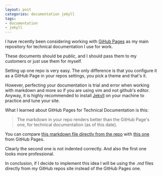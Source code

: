 ```yaml
---
layout: post
categories: documentation jekyll
tags:
- documentation
- jekyll
---
```


I have recently been considering working with [GiHub
Pages](https://pages.github.com/) as my main repository for technical
documentation I use for work.

These documents should be _public_, and I should pass them to my customers or
just use them for myself.

Setting up one repo is very easy. The only difference is that you configure it
as a GitHub Page in your repos settings, you pick a theme and that's it.

However, perfecting your documentation is trial and error when working with
markdown and more so if you are using vim and not github's editor. Anyway, it is
highly recommended to install [Jekyll](https://jekyllrb.com/) on your machine to
practice and tune your site.

What I learned about GitHub Pages for Technical Documentation is this:

> The markdown in your repo renders better than the GitHub Page's one, for technical
  documentation (as of this date).

You can compare [this markdown file directly from the
repo](https://github.com/gpoppino/suse-docs/blob/master/slepos/slepos_configure_admin_and_branch_server.md)
with [this one](http://gpoppino.github.io/suse-docs/slepos/slepos_configure_admin_and_branch_server.html) from GitHub Pages.

Clearly the second one is not indented correctly. And also the first one looks more
professional.

In conclusion, if I decide to implement this idea I will be using the _.md_
files directly from my GitHub repos site instead of the GitHub Pages one.
